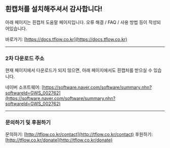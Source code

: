 ## 흰캡처를 설치해주셔서 감사합니다!

아래 페이지는 흰캡처 도움말 페이지입니다. 오류 해결 / FAQ / 사용 방법 등이 작성되어있습니다.

바로가기: [https://docs.tflow.co.kr](https://docs.tflow.co.kr)

---

### 2차 다운로드 주소

현재 페이지에서 다운로드가 되지 않으면, 아래 페이지에서도 흰캡처를 받으실 수 있습니다.

네이버 소프트웨어: [https://software.naver.com/software/summary.nhn?softwareId=GWS_002762](https://software.naver.com/software/summary.nhn?softwareId=GWS_002762)

---

### 문의하기 및 후원하기

문의하기: [http://tflow.co.kr/contact](http://tflow.co.kr/contact)
후원하기: [http://tflow.co.kr/donate](http://tflow.co.kr/donate)
